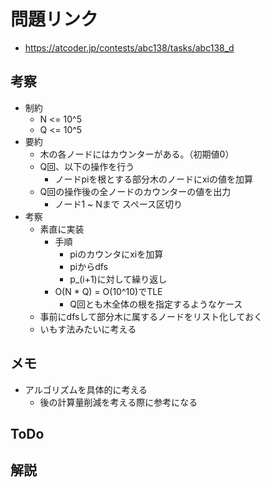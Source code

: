 # 問題リンク
- https://atcoder.jp/contests/abc138/tasks/abc138_d

## 考察
- 制約
    - N <= 10^5
    - Q <= 10^5
- 要約
    - 木の各ノードにはカウンターがある。（初期値0）
    - Q回、以下の操作を行う
        - ノードpiを根とする部分木のノードにxiの値を加算
    - Q回の操作後の全ノードのカウンターの値を出力
        - ノード1 ~ Nまで スペース区切り
- 考察
    - 素直に実装
        - 手順
            - piのカウンタにxiを加算
            - piからdfs
            - p_(i+1)に対して繰り返し
        - O(N * Q) = O(10^10)でTLE
            - Q回とも木全体の根を指定するようなケース
    - 事前にdfsして部分木に属するノードをリスト化しておく
    - いもす法みたいに考える

## メモ
- アルゴリズムを具体的に考える
    - 後の計算量削減を考える際に参考になる

## ToDo

## 解説